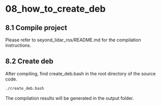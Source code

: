 # 08_how_to_create_deb

## 8.1 Compile project

Please refer to seyond_lidar_ros/README.md for the compilation instructions.

## 8.2 Create deb

After compiling, find create_deb.bash in the root directory of the source code.

```bash
./create_deb.bash
```

The compilation results will be generated in the output folder.
